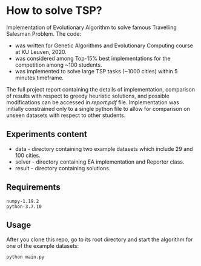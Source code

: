 # How to solve TSP?
Implementation of Evolutionary Algorithm to solve famous Travelling Salesman Problem.
The code:
* was written for Genetic Algorithms and Evolutionary Computing course at KU Leuven, 2020. 
* was considered among Top-15% best implementations for the competition among ~100 students.
* was implemented to solve large TSP tasks (~1000 cities) within 5 minutes timeframe.

The full project report containing the details of implementation, comparison of results with respect to greedy heuristic solutions, and possible modifications can be accessed in *report.pdf* file. Implementation was initially constrained only to a single python file to allow for comparison on unseen datasets with respect to other students.
 
## Experiments content
* data - directory containing two example datasets which include 29 and 100 cities.
* solver - directory containing EA implementation and Reporter class.  
* result - directory containing solutions.

## Requirements
```
numpy-1.19.2
python-3.7.10
```

## Usage
After you clone this repo, go to its root directory and start the algorithm for one of the example datasets:
```bash
python main.py
```
